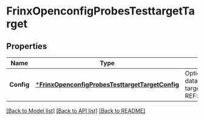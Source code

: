 # FrinxOpenconfigProbesTesttargetTarget

## Properties
Name | Type | Description | Notes
------------ | ------------- | ------------- | -------------
**Config** | [***FrinxOpenconfigProbesTesttargetTargetConfig**](frinx.openconfig.probes.testtarget.target.Config.md) | Optional[Configuration data for the test target.] REF:Optional.empty | [optional] [default to null]

[[Back to Model list]](../README.md#documentation-for-models) [[Back to API list]](../README.md#documentation-for-api-endpoints) [[Back to README]](../README.md)


